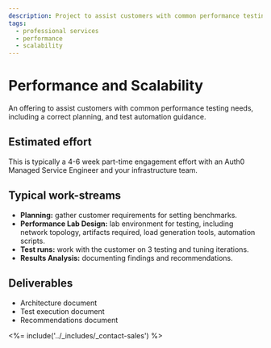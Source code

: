 ```yaml
---
description: Project to assist customers with common performance testing needs, including a correct planning, and test automation guidance.
tags:
  - professional services
  - performance
  - scalability
---
```


# Performance and Scalability

An offering to assist customers with common performance testing needs, including a correct planning, and test automation guidance.

## Estimated effort

This is typically a 4-6 week part-time engagement effort with an Auth0 Managed Service Engineer and your infrastructure team.

## Typical work-streams

* **Planning:** gather customer requirements for setting benchmarks.
* **Performance Lab Design:** lab environment for testing, including network topology, artifacts required, load generation tools, automation scripts.
* **Test runs:** work with the customer on 3 testing and tuning iterations.
* **Results Analysis:** documenting findings and recommendations.

## Deliverables

* Architecture document
* Test execution document
* Recommendations document

<%= include('../_includes/_contact-sales') %>
